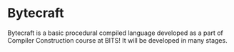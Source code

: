 # Bytecraft
Bytecraft is a basic procedural compiled language developed as a part of Compiler Construction course at BITS! It will be developed in many stages.
